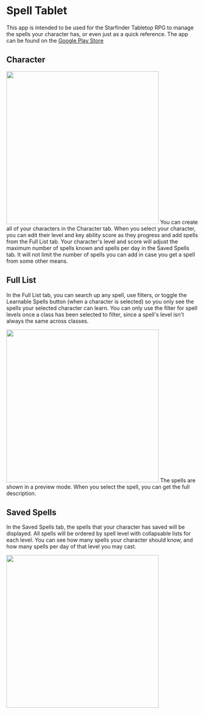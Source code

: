 # Spell Tablet
This app is intended to be used for the Starfinder Tabletop RPG to manage the spells your character has, or even just as a quick reference. The app can be found on the [Google Play Store](https://play.google.com/store/apps/details?id=com.icapps.spelltablet)
## Character
<img src="https://github.com/Col-Ian/spell-tablet-images/blob/main/Screenshot_1.png?raw=true" height="400">
You can create all of your characters in the Character tab. When you select your character, you can edit their level and key ability score as they progress and add spells from the Full List tab.
Your character's level and score will adjust the maximum number of spells known and spells per day in the Saved Spells tab. It will not limit the number of spells you can add in case you get a spell from some other means.

## Full List
In the Full List tab, you can search up any spell, use filters, or toggle the Learnable Spells button (when a character is selected) so you only see the spells your selected character can learn. You can only use the filter for spell levels once a class has been selected to filter, since a spell's level isn't always the same across classes.

<img src="https://github.com/Col-Ian/spell-tablet-images/blob/main/Screenshot_2.png?raw=true" height="400">
The spells are shown in a preview mode. When you select the spell, you can get the full description.

## Saved Spells
In the Saved Spells tab, the spells that your character has saved will be displayed. All spells will be ordered by spell level with collapsable lists for each level. You can see how many spells your character should know, and how many spells per day of that level you may cast.

<img src="https://github.com/Col-Ian/spell-tablet-images/blob/main/Screenshot_4.png?raw=true" height="400">
